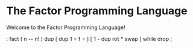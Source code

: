 # The Factor Programming Language

Welcome to the Factor Programming Language!

: fact ( n -- n! ) dup [ dup 1 = f = ] [ 1 - dup rot * swap ] while drop ;
